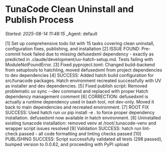 # TunaCode Clean Uninstall and Publish Process
_Started: 2025-08-14 11:48:15_
_Agent: default

[1] Set up comprehensive todo list with 15 tasks covering clean uninstall, configuration fixes, publishing, and installation
[2] ISSUE FOUND: Pre-commit hook failed due to missing defusedxml dependency - exactly as predicted in .claude/development/uv-hatch-setup.md. Tests failing with ModuleNotFoundError.
[3] Fixed pyproject.toml: Changed build-backend from setuptools to hatchling, moved defusedxml from project dependencies to dev dependencies
[4] SUCCESS: Added hatch build configuration for src/tunacode packages. Hatch environment recreated successfully with UV as installer and dev dependencies.
[5] Fixed publish script: Removed problematic uv sync --dev command and replaced with proper Hatch dependency management comment
[6] CORRECTION: defusedxml is actually a runtime dependency used in bash tool, not dev-only. Moved it back to main dependencies and recreated environment.
[7] ROOT FIX SUCCESS: Used hatch run uv pip install -e . to force proper dependency installation. defusedxml now available in hatch environment.
[8] Uninstalled existing tunacode installation: removed venv at /root/.tunacode-venv and wrapper script issues resolved
[9] Validation SUCCESS: hatch run lint-check passed - all code formatting and linting checks passed
[10] PUBLISHING SUCCESS: Script successfully validated all tests (298 passed), bumped version to 0.0.62, and proceeding with PyPI upload
